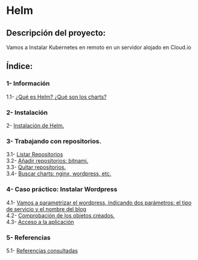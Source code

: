 # Helm

## Descripción del proyecto:
Vamos a Instalar Kubernetes en remoto en un servidor alojado en Cloud.io

## Índice:
### 1- Información
1.1- [ ¿Qué es Helm? ¿Qué son los charts? ](https://github.com/juanglez01/Helm/blob/e30438259e703134eb4dc480f644dc2b67ee7790/1.-%20%C2%BFQu%C3%A9%20es%20Helm%3F%20%C2%BFQu%C3%A9%20son%20los%20charts%3F.md)  
### 2- Instalación
2- [ Instalación de Helm. ](https://github.com/juanglez01/Helm/blob/b7038478b8ab0f4977d6a987dbebc62c20ba4b99/2-%20Instalaci%C3%B3n%20de%20Helm.md)  
### 3- Trabajando con repositorios.  
3.1- [ Listar Repositorios ](https://github.com/juanglez01/Helm/blob/bbaf5a5b4340b75cf4acfa21ca3ea8418b358743/3.1-%20Listar%20Repositorios.md)  
3.2- [ Añadir repositorios: bitnami. ](https://github.com/juanglez01/Helm/blob/bbaf5a5b4340b75cf4acfa21ca3ea8418b358743/3.2-%20A%C3%B1adir%20repositorios:%20bitnami.md)  
3.3- [ Quitar repositorios. ](https://github.com/juanglez01/Helm/blob/3ea28b09c56650047b9a95e0cd9c34d1d64effcd/3.3-%20Quitar%20repositorios.md)  
3.4- [ Buscar charts: nginx, wordpress, etc. ](https://github.com/juanglez01/Helm/blob/d4872c8abc74b936f79f1520047bc802c3f49241/3.4-%20Buscar%20charts:%20nginx,%20wordpress,%20etc.md)  
 ### 4- Caso práctico: Instalar Wordpress  
4.1- [ Vamos a parametrizar el wordpress, indicando dos parámetros: el tipo de servicio y el nombre del blog ](https://github.com/juanglez01/Helm/blob/127d3b7a21d3f1eb6f3e2c5561f5eb2d3a40c61d/4.1-%20Vamos%20a%20parametrizar%20el%20wordpress,%20indicando%20dos%20par%C3%A1metros:%20el%20tipo%20de%20servicio%20y%20el%20nombre%20del%20blog%20.md)  
4.2- [ Comprobación de los objetos creados. ](https://github.com/juanglez01/Helm/blob/22ce105b90273252c06ce5dda0fbd5951b0e76b9/4.2-%20Comprobaci%C3%B3n%20de%20los%20objetos%20creados.md)  
4.3- [ Acceso a la aplicación ](https://github.com/juanglez01/Helm/blob/8f675a62d8d177d0c95876263eeae963ae0bc6a0/4.3-%20Acceso%20a%20la%20aplicaci%C3%B3n.md)  
### 5- Referencias  
5.1- [ Referencias consultadas ](https://github.com/juanglez01/Helm/blob/99af3a4da9e3fc1aa1c7947f0b041bcd16f7f67a/5.1-%20Referencias%20consultadas.md)  
